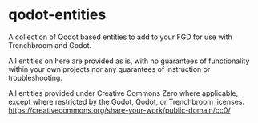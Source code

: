 # qodot-entities
A collection of Qodot based entities to add to your FGD for use with Trenchbroom and Godot.

All entities on here are provided as is, with no guarantees of functionality within your own projects nor any guarantees of instruction or troubleshooting.

All entities provided under Creative Commons Zero where applicable, except where restricted by the Godot, Qodot, or Trenchbroom licenses.
https://creativecommons.org/share-your-work/public-domain/cc0/
